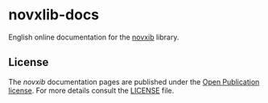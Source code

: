 # novxlib-docs

English online documentation for the [novxib](https://github.com/peter88213/novxib) library.

## License

The *novxib* documentation pages are published under the 
[Open Publication license](https://opencontent.org/openpub).
For more details consult the [LICENSE](https://github.com/peter88213/novxlib-docs/blob/main/LICENSE) file.


